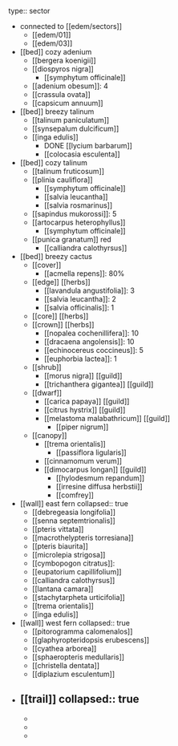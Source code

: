 type:: sector

- connected to [[edem/sectors]]
	- [[edem/01]]
	- [[edem/03]]
- [[bed]] cozy adenium
	- [[bergera koenigii]]
	- [[diospyros nigra]]
		- [[symphytum officinale]]
	- [[adenium obesum]]: 4
	- [[crassula ovata]]
	- [[capsicum annuum]]
- [[bed]] breezy talinum
	- [[talinum paniculatum]]
	- [[synsepalum dulcificum]]
	- [[inga edulis]]
		- DONE [[lycium barbarum]]
		- [[colocasia esculenta]]
- [[bed]] cozy talinum
	- [[talinum fruticosum]]
	- [[plinia cauliflora]]
		- [[symphytum officinale]]
		- [[salvia leucantha]]
		- [[salvia rosmarinus]]
	- [[sapindus mukorossi]]: 5
	- [[artocarpus heterophyllus]]
		- [[symphytum officinale]]
	- [[punica granatum]] red
		- [[calliandra calothyrsus]]
- [[bed]] breezy cactus
	- [[cover]]
		- [[acmella repens]]: 80%
	- [[edge]] [[herbs]]
		- [[lavandula angustifolia]]: 3
		- [[salvia leucantha]]: 2
		- [[salvia officinalis]]: 1
	- [[core]] [[herbs]]
	- [[crown]] [[herbs]]
		- [[nopalea cochenillifera]]: 10
		- [[dracaena angolensis]]: 10
		- [[echinocereus coccineus]]: 5
		- [[euphorbia lactea]]: 1
	- [[shrub]]
		- [[morus nigra]] [[guild]]
		- [[trichanthera gigantea]] [[guild]]
	- [[dwarf]]
		- [[carica papaya]] [[guild]]
		- [[citrus hystrix]] [[guild]]
		- [[melastoma malabathricum]] [[guild]]
			- [[piper nigrum]]
	- [[canopy]]
		- [[trema orientalis]]
			- [[passiflora ligularis]]
		- [[cinnamomum verum]]
		- [[dimocarpus longan]] [[guild]]
			- [[hylodesmum repandum]]
			- [[irresine diffusa herbstii]]
			- [[comfrey]]
- [[wall]] east fern
  collapsed:: true
	- [[debregeasia longifolia]]
	- [[senna septemtrionalis]]
	- [[pteris vittata]]
	- [[macrothelypteris torresiana]]
	- [[pteris biaurita]]
	- [[microlepia strigosa]]
	- [[cymbopogon citratus]]:
	- [[eupatorium capillifolium]]
	- [[calliandra calothyrsus]]
	- [[lantana camara]]
	- [[stachytarpheta urticifolia]]
	- [[trema orientalis]]
	- [[inga edulis]]
- [[wall]] west fern
  collapsed:: true
	- [[pitorogramma calomenalos]]
	- [[glaphyropteridopsis erubescens]]
	- [[cyathea arborea]]
	- [[sphaeropteris medullaris]]
	- [[christella dentata]]
	- [[diplazium esculentum]]
- [[trail]]
  collapsed:: true
	-
	-
	-
	-